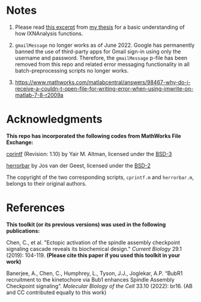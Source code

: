 # Notes
1. Please read [this excerpt](https://github.com/CreLox/IXNAnalysis/blob/master/PipelineDiagram%2BBiasElimination.pdf) from [my thesis](https://deepblue.lib.umich.edu/handle/2027.42/174669) for a basic understanding of how IXNAnalysis functions.

2. ``gmailMessage`` no longer works as of June 2022. Google has permanently banned the use of third-party apps for Gmail sign-in using only the username and password. Therefore, the ``gmailMessage`` p-file has been removed from this repo and related error messaging functionality in all batch-preprocessing scripts no longer works.

3. https://www.mathworks.com/matlabcentral/answers/98467-why-do-i-receive-a-couldn-t-open-file-for-writing-error-when-using-imwrite-on-matlab-7-8-r2009a

# Acknowledgments
**This repo has incorporated the following codes from MathWorks File Exchange:**

[cprintf](https://www.mathworks.com/matlabcentral/fileexchange/24093-cprintf-display-formatted-colored-text-in-command-window) (Revision: 1.10) by Yair M. Altman, licensed under the [BSD-3](https://choosealicense.com/licenses/bsd-3-clause/)

[herrorbar](https://www.mathworks.com/matlabcentral/fileexchange/3963-herrorbar) by Jos van der Geest, licensed under the [BSD-2](https://choosealicense.com/licenses/bsd-2-clause/)

The copyright of the two corresponding scripts, ``cprintf.m`` and ``herrorbar.m``, belongs to their original authors.

# References
**This toolkit (or its previous versions) was used in the following publications:**

Chen, C., et al. "Ectopic activation of the spindle assembly checkpoint signaling cascade reveals its biochemical design." *Current Biology* 29.1 (2019): 104-119. **(Please cite this paper if you used this toolkit in your work)**

Banerjee, A., Chen, C., Humphrey, L., Tyson, J.J., Joglekar, A.P. “BubR1 recruitment to the kinetochore via Bub1 enhances Spindle Assembly Checkpoint signaling”. *Molecular Biology of the Cell* 33.10 (2022): br16. (AB and CC contributed equally to this work)
